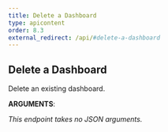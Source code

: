 ```yaml
---
title: Delete a Dashboard
type: apicontent
order: 8.3
external_redirect: /api/#delete-a-dashboard
---
```


## Delete a Dashboard

Delete an existing dashboard.

**ARGUMENTS**:

*This endpoint takes no JSON arguments.*
